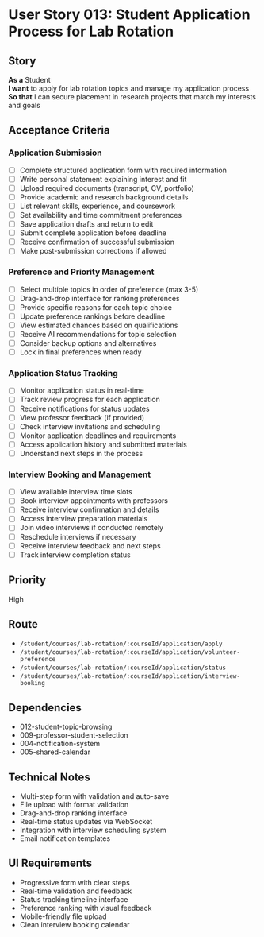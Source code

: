 # User Story 013: Student Application Process for Lab Rotation

## Story
**As a** Student  
**I want** to apply for lab rotation topics and manage my application process  
**So that** I can secure placement in research projects that match my interests and goals

## Acceptance Criteria

### Application Submission
- [ ] Complete structured application form with required information
- [ ] Write personal statement explaining interest and fit
- [ ] Upload required documents (transcript, CV, portfolio)
- [ ] Provide academic and research background details
- [ ] List relevant skills, experience, and coursework
- [ ] Set availability and time commitment preferences
- [ ] Save application drafts and return to edit
- [ ] Submit complete application before deadline
- [ ] Receive confirmation of successful submission
- [ ] Make post-submission corrections if allowed

### Preference and Priority Management
- [ ] Select multiple topics in order of preference (max 3-5)
- [ ] Drag-and-drop interface for ranking preferences
- [ ] Provide specific reasons for each topic choice
- [ ] Update preference rankings before deadline
- [ ] View estimated chances based on qualifications
- [ ] Receive AI recommendations for topic selection
- [ ] Consider backup options and alternatives
- [ ] Lock in final preferences when ready

### Application Status Tracking
- [ ] Monitor application status in real-time
- [ ] Track review progress for each application
- [ ] Receive notifications for status updates
- [ ] View professor feedback (if provided)
- [ ] Check interview invitations and scheduling
- [ ] Monitor application deadlines and requirements
- [ ] Access application history and submitted materials
- [ ] Understand next steps in the process

### Interview Booking and Management
- [ ] View available interview time slots
- [ ] Book interview appointments with professors
- [ ] Receive interview confirmation and details
- [ ] Access interview preparation materials
- [ ] Join video interviews if conducted remotely
- [ ] Reschedule interviews if necessary
- [ ] Receive interview feedback and next steps
- [ ] Track interview completion status

## Priority
High

## Route
- `/student/courses/lab-rotation/:courseId/application/apply`
- `/student/courses/lab-rotation/:courseId/application/volunteer-preference`
- `/student/courses/lab-rotation/:courseId/application/status`
- `/student/courses/lab-rotation/:courseId/application/interview-booking`

## Dependencies
- 012-student-topic-browsing
- 009-professor-student-selection
- 004-notification-system
- 005-shared-calendar

## Technical Notes
- Multi-step form with validation and auto-save
- File upload with format validation
- Drag-and-drop ranking interface
- Real-time status updates via WebSocket
- Integration with interview scheduling system
- Email notification templates

## UI Requirements
- Progressive form with clear steps
- Real-time validation and feedback
- Status tracking timeline interface
- Preference ranking with visual feedback
- Mobile-friendly file upload
- Clean interview booking calendar
